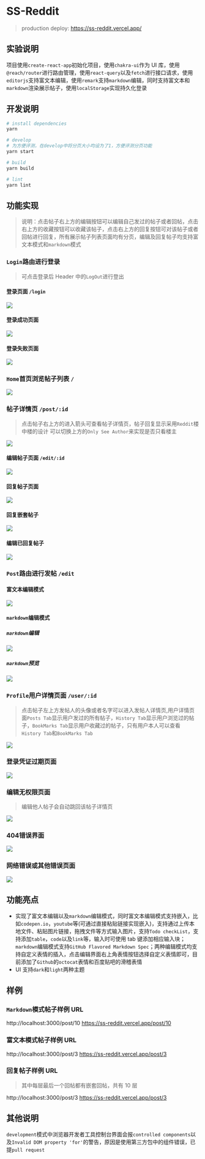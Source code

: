 # SS-Reddit

> production deploy: https://ss-reddit.vercel.app/

## 实验说明

项目使用`create-react-app`初始化项目，使用`chakra-ui`作为 UI 库，使用`@reach/router`进行路由管理，使用`react-query`以及`fetch`进行接口请求，使用`editorjs`支持富文本编辑，使用`remark`支持`markdown`编辑，同时支持富文本和`markdown`渲染展示帖子，使用`localStorage`实现持久化登录

## 开发说明

```bash
# install dependencies
yarn

# develop
# 为方便评测，在develop中将分页大小均设为了1，方便评测分页功能
yarn start

# build
yarn build

# lint
yarn lint
```

## 功能实现

> 说明：点击帖子右上方的编辑按钮可以编辑自己发过的帖子或者回帖，点击右上方的收藏按钮可以收藏该帖子，点击右上方的回复按钮可对该帖子或者回帖进行回复，所有展示帖子列表页面均有分页，编辑及回复帖子均支持富文本模式和`markdown`模式

### `Login`路由进行登录

> 可点击登录后 Header 中的`LogOut`进行登出

#### 登录页面 `/login`

![](./screenshots/login.png)

#### 登录成功页面

![](./screenshots/login-success.jpg)

#### 登录失败页面

![](./screenshots/login-failure.jpg)

### `Home`首页浏览帖子列表 `/`

![](./screenshots/home.png)

### 帖子详情页 `/post/:id`

> 点击帖子右上方的进入箭头可查看帖子详情页，帖子回复显示采用`Reddit`楼中楼的设计
> 可以切换上方的`Only See Author`来实现是否只看楼主

![](./screenshots/post-detail.png)

#### 编辑帖子页面 `/edit/:id`

![](./screenshots/edit-post.jpg)

#### 回复帖子页面

![](./screenshots/reply-post.jpg)

#### 回复嵌套帖子

![](./screenshots/reply-nested.jpg)

#### 编辑已回复帖子

![](./screenshots/edit-reply.jpg)

### `Post`路由进行发帖 `/edit`

#### 富文本编辑模式

![](./screenshots/edit-rich-text.png)

#### `markdown`编辑模式

##### `markdown`编辑

![](./screenshots/edit-markdown.png)

##### `markdown`预览

![](./screenshots/edit-markdown-preview.png)

### `Profile`用户详情页面 `/user/:id`

> 点击帖子左上方发帖人的头像或者名字可以进入发帖人详情页,用户详情页面`Posts Tab`显示用户发过的所有帖子，`History Tab`显示用户浏览过的帖子，`BookMarks Tab`显示用户收藏过的帖子，只有用户本人可以查看`History Tab`和`BookMarks Tab`

![](./screenshots/profile.jpg)

### 登录凭证过期页面

![](./screenshots/expired-login.jpg)

### 编辑无权限页面

> 编辑他人帖子会自动跳回该帖子详情页

![](./screenshots/permission-error.jpg)

### 404错误界面
![](./screenshots/404.jpg)

### 网络错误或其他错误页面

![](./screenshots/network-error.jpg)

## 功能亮点

- 实现了富文本编辑以及`markdown`编辑模式，同时富文本编辑模式支持嵌入，比如`codepen.io`，`youtube`等(可通过直接粘贴链接实现嵌入)，支持通过上传本地文件、粘贴图片链接，拖拽文件等方式输入图片，支持`Todo checkList`，支持添加`table`，`code`以及`link`等，输入时可使用 tab 键添加相应输入块；`markdown`编辑模式支持`GitHub Flavored Markdown Spec`；两种编辑模式均支持自定义表情的插入，点击编辑界面右上角表情按钮选择自定义表情即可，目前添加了`Github`的`octocat`表情和百度贴吧的滑稽表情
- UI 支持`dark`和`light`两种主题

## 样例

### `Markdown`模式帖子样例 URL

http://localhost:3000/post/10
https://ss-reddit.vercel.app/post/10

### 富文本模式帖子样例 URL

http://localhost:3000/post/3
https://ss-reddit.vercel.app/post/3

### 回复帖子样例 URL

> 其中每层最后一个回帖都有嵌套回帖，共有 10 层

http://localhost:3000/post/3
https://ss-reddit.vercel.app/post/3


## 其他说明
`development`模式中浏览器开发者工具控制台界面会报`controlled components`以及`Invalid DOM property 'for'`的警告，原因是使用第三方包中的组件错误，已提`pull request`
